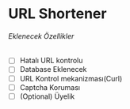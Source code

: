 # URL Shortener

###### Eklenecek Özellikler
- [ ] Hatalı URL kontrolu
- [ ] Database Eklenecek
- [ ] URL Kontrol mekanizması(Curl)
- [ ] Captcha Koruması
- [ ] \(Optional) Üyelik
